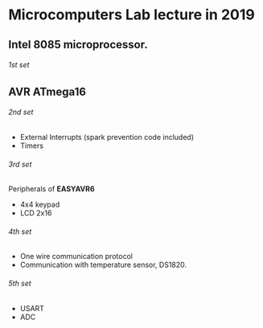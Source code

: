 # Microcomputers Lab lecture in 2019

## Intel 8085 microprocessor.
###### 1st set

## AVR ATmega16

###### 2nd set
* External Interrupts (spark prevention code included)
* Timers

###### 3rd set
Peripherals of **EASYAVR6**
* 4x4 keypad
* LCD 2x16

###### 4th set
* One wire communication protocol
* Communication with temperature sensor, DS1820.

###### 5th set
* USART
* ADC
